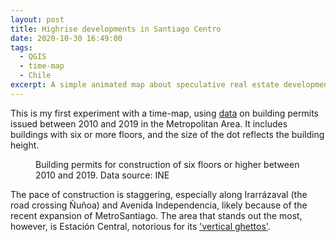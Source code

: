 ```yaml
---
layout: post
title: Highrise developments in Santiago Centro
date: 2020-10-30 16:49:00
tags:
  - QGIS
  - time-map
  - Chile
excerpt: A simple animated map about speculative real estate development in the centre of Santiago de Chile.
---
```


This is my first experiment with a time-map, using [data](https://geoine-ine-chile.opendata.arcgis.com/datasets/f034dd83d9de4526939fed750aa58e5f) on building permits issued between 2010 and 2019 in the Metropolitan Area. It includes buildings with six or more floors, and the size of the dot reflects the building height. 

<figure class="align-center">
  <img src="{{ '/img/PE_time_series.gif' | absolute_url }}" alt="">
  <figcaption>
	 Building permits for construction of six floors or higher between 2010 and 2019. Data source: INE
	</figcaption>
</figure> 

The pace of construction is staggering, especially along Irarrázaval (the road crossing Ñuñoa) and Avenida Independencia, likely because of the recent expansion of MetroSantiago.
The area that stands out the most, however, is Estación Central, notorious for its ['vertical ghettos'](https://www.eldinamo.cl/blog/aqui-se-dice-porque-se-construyen-los-guetos-verticales-en-estacion-central/).
